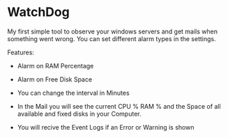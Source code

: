 WatchDog
========

My first simple tool to observe your windows servers and get mails when something went wrong. You can set different alarm types in the settings.

Features:

- Alarm on RAM Percentage
- Alarm on Free Disk Space
- You can change the interval in Minutes

- In the Mail you will see the current CPU % RAM % and the Space of all available and fixed disks in your Computer.
- You will recive the Event Logs if an Error or Warning is shown
